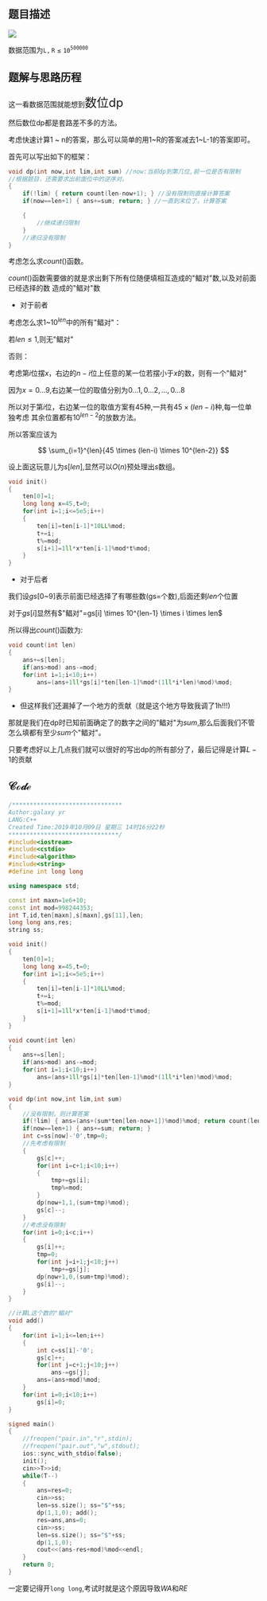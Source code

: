 
## 题目描述

![](https://s2.ax1x.com/2019/10/10/u7Z6Nd.png)

数据范围为$\mathtt{L,R \leq 10^{500000}}$


## 题解与思路历程

这一看数据范围就能想到<font size="5">数位dp</font>

然后数位dp都是套路差不多的方法。

考虑快速计算1 ~ n的答案，那么可以简单的用1~R的答案减去1~L-1的答案即可。

首先可以写出如下的框架：


```cpp
void dp(int now,int lim,int sum) //now:当前dp到第几位,前一位是否有限制
//根据题目，还需要求出前面位中的逆序对。
{
    if(!lim) { return count(len-now+1); } //没有限制则直接计算答案
    if(now==len+1) { ans+=sum; return; } //一直到末位了，计算答案

    {
        //继续递归限制
    }
    //递归没有限制
}
```

考虑怎么求$count()$函数。

$count()$函数需要做的就是求出剩下所有位随便填相互造成的"鲳对"数,以及对前面已经选择的数 造成的"鲳对"数


* 对于前者

考虑怎么求1~$10^{len}$中的所有"鲳对"：

若$len \leq 1$,则无"鲳对"

否则：

考虑第$i$位摆$x$，右边的$n-i$位上任意的某一位若摆小于$x$的数，则有一个"鲳对"

因为$x=0...9$,右边某一位的取值分别为$0...1,0...2,...,0...8$

所以对于第$i$位，右边某一位的取值方案有$45$种,一共有$45 \times (len-i)$种,每一位单独考虑
其余位置都有$10^{len-2}$的放数方法。


所以答案应该为

$$
\sum_{i=1}^{len}{45 \times (len-i) \times 10^{len-2}}
$$

设上面这玩意儿为$s[len]$,显然可以$O(n)$预处理出$s$数组。

```cpp
void init()
{
    ten[0]=1;
    long long x=45,t=0;
    for(int i=1;i<=5e5;i++)
    {
        ten[i]=ten[i-1]*10LL%mod;
        t+=i;
        t%=mod;
        s[i+1]=1ll*x*ten[i-1]%mod*t%mod;
    }
}

```

* 对于后者

我们设$gs[0$~$9]$表示前面已经选择了有哪些数(gs=个数),后面还剩$len$个位置

对于$gs[i]$显然有$"鲳对"=gs[i] \times 10^{len-1} \times i \times len$

所以得出$count()$函数为:

```cpp
void count(int len)
{
    ans+=s[len];
    if(ans>mod) ans-=mod;
    for(int i=1;i<10;i++)
        ans=(ans+1ll*gs[i]*ten[len-1]%mod*(1ll*i*len)%mod)%mod;
}
```

* 但这样我们还漏掉了一个地方的贡献（就是这个地方导致我调了1h!!!)

那就是我们在dp时已知前面确定了的数字之间的"鲳对"为$sum$,那么后面我们不管怎么填都有至少$sum$个"鲳对"。

只要考虑好以上几点我们就可以很好的写出dp的所有部分了，最后记得是计算$L-1$的贡献

## $\mathcal{Code}$
```cpp
/*******************************
Author:galaxy yr
LANG:C++
Created Time:2019年10月09日 星期三 14时16分22秒
*******************************/
#include<iostream>
#include<cstdio>
#include<algorithm>
#include<string>
#define int long long

using namespace std;

const int maxn=1e6+10;
const int mod=998244353;
int T,id,ten[maxn],s[maxn],gs[11],len;
long long ans,res;
string ss;

void init()
{
    ten[0]=1;
    long long x=45,t=0;
    for(int i=1;i<=5e5;i++)
    {
        ten[i]=ten[i-1]*10LL%mod;
        t+=i;
        t%=mod;
        s[i+1]=1ll*x*ten[i-1]%mod*t%mod;
    }
}

void count(int len)
{
    ans+=s[len];
    if(ans>mod) ans-=mod;
    for(int i=1;i<10;i++)
        ans=(ans+1ll*gs[i]*ten[len-1]%mod*(1ll*i*len)%mod)%mod;
}

void dp(int now,int lim,int sum)
{
    //没有限制，则计算答案
    if(!lim) { ans=(ans+(sum*ten[len-now+1])%mod)%mod; return count(len-now+1) ;}
    if(now==len+1) { ans+=sum; return; }
    int c=ss[now]-'0',tmp=0;
    //先考虑有限制
    {
        gs[c]++;
        for(int i=c+1;i<10;i++)
        {
            tmp+=gs[i];
            tmp%=mod;
        }
        dp(now+1,1,(sum+tmp)%mod);
        gs[c]--;
    }
    //考虑没有限制
    for(int i=0;i<c;i++)
    {
        gs[i]++;
        tmp=0;
        for(int j=i+1;j<10;j++)
            tmp+=gs[j];
        dp(now+1,0,(sum+tmp)%mod);
        gs[i]--;
    }
}

//计算L这个数的"鲳对"
void add()
{
    for(int i=1;i<=len;i++)
    {
        int c=ss[i]-'0';
        gs[c]++;
        for(int j=c+1;j<10;j++)
            ans-=gs[j];
        ans=(ans+mod)%mod;
    }
    for(int i=0;i<10;i++)
        gs[i]=0;
}

signed main()
{
    //freopen("pair.in","r",stdin);
    //freopen("pair.out","w",stdout);
    ios::sync_with_stdio(false);
    init();
    cin>>T>>id;
    while(T--)
    {
        ans=res=0;
        cin>>ss;
        len=ss.size(); ss="$"+ss;
        dp(1,1,0); add();
        res=ans,ans=0;
        cin>>ss;
        len=ss.size(); ss="$"+ss;
        dp(1,1,0);
        cout<<(ans-res+mod)%mod<<endl;
    }
    return 0;
}

```

一定要记得开`long long`,考试时就是这个原因导致$WA$和$RE$
